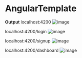 # AngularTemplate
**Output**
localhost:4200
![image](https://user-images.githubusercontent.com/76677528/222950890-5d7d134d-d45a-46bf-af2e-8f97af31f14f.png)

localhost:4200/login
![image](https://user-images.githubusercontent.com/76677528/222950916-4193dba8-3aab-4950-872d-7a11f8908a80.png)

localhost:4200/signup
![image](https://user-images.githubusercontent.com/76677528/222950985-6b7d6f9f-66a8-4d8e-b4c9-45e70f708c5a.png)

localhost:4200/dashboard
![image](https://user-images.githubusercontent.com/76677528/222951027-c4cda323-1a07-446c-8a79-bc866c46ec9d.png)

